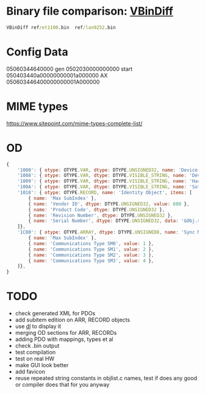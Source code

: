 # Binary file comparison: [VBinDiff](https://www.cjmweb.net/vbindiff/VBinDiff-Win32)

```cmd
VBinDiff ref/et1100.bin  ref/lan9252.bin
```

# Config Data

<ConfigData>05060344640000</ConfigData> gen
<ConfigData>0502030000000000</ConfigData> start
<ConfigData>050403440a00000000001a000000</ConfigData> AX
<ConfigData>050603446400000000001A000000</ConfigData>

# MIME types

https://www.sitepoint.com/mime-types-complete-list/

# OD 

```js
{
    '1000': { otype: OTYPE.VAR, dtype: DTYPE.UNSIGNED32, name: 'Device Type', value: 0x1389 },
    '1008': { otype: OTYPE.VAR, dtype: DTYPE.VISIBLE_STRING, name: 'Device Name', data: '' },
    '1009': { otype: OTYPE.VAR, dtype: DTYPE.VISIBLE_STRING, name: 'Hardware Version', data: '' },
    '100A': { otype: OTYPE.VAR, dtype: DTYPE.VISIBLE_STRING, name: 'Software Version', data: '' },
    '1018': { otype: OTYPE.RECORD, name: 'Identity Object', items: [
        { name: 'Max SubIndex' },
        { name: 'Vendor ID', dtype: DTYPE.UNSIGNED32, value: 600 },
        { name: 'Product Code', dtype: DTYPE.UNSIGNED32 },
        { name: 'Revision Number', dtype: DTYPE.UNSIGNED32 },
        { name: 'Serial Number', dtype: DTYPE.UNSIGNED32, data: '&Obj.serial' },
    ]},
    '1C00': { otype: OTYPE.ARRAY, dtype: DTYPE.UNSIGNED8, name: 'Sync Manager Communication Type', items: [
        { name: 'Max SubIndex' },
        { name: 'Communications Type SM0', value: 1 },
        { name: 'Communications Type SM1', value: 2 },
        { name: 'Communications Type SM2', value: 3 },
        { name: 'Communications Type SM3', value: 4 },
    ]},
}   
```


# TODO

- check generated XML for PDOs
- add subitem edition on ARR, RECORD objects
- use [dl](https://www.w3schools.com/html/tryit.asp?filename=tryhtml_lists_description) to display it
- merging OD sections for ARR, RECORDs
- adding PDO with mappings, types et al
- check .bin output
- test compilation
- test on real HW
- make GUI look better
- add favicon
- reuse repeated string constants in objlist.c names, test if does any good or compiler does that for you anyway